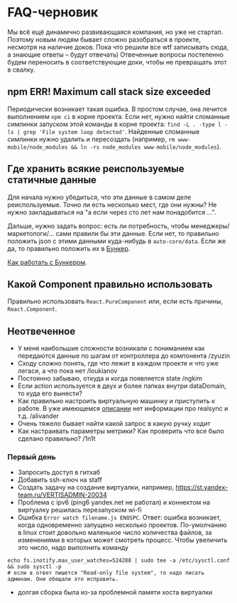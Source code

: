 # FAQ-черновик

Мы всё ещё динамично развивающаяся компания, но уже не стартап.
Поэтому новым людям бывает сложно разобраться в проекте, несмотря на наличие доков.
Пока что решили все wtf записывать сюда, а знающие ответы – будут отвечать)
Отвеченные вопросы постепенно будем переносить в соответствующие доки, чтобы не превращать этот в свалку.

##  npm ERR! Maximum call stack size exceeded
Периодически возникает такая ошибка. В простом случае, она лечится выполнением `npm ci` в корне проекта.
Если нет, нужно найти сломанные симлинки запуском этой команды в корне проекта: `find -L . -type l -ls | grep 'File system loop detected'`.
Найденные сломанные симлинки нужно удалить и пересоздать (например, `rm www-mobile/node_modules && ln -rs node_modules www-mobile/node_modules`).

## Где хранить всякие реиспользуемые статичные данные
Для начала нужно убедиться, что эти данные в самом деле реиспользуемые. Точно ли есть несколько мест, где они нужны? Не нужно закладываться на "а если через сто лет нам понадобится ...".

Дальше, нужно задать вопрос: есть ли потребность, чтобы менеджеры/маркетологи/... сами правили бы эти данные. Если нет, то правильно положить json с этими данными куда-нибудь в `auto-core/data`. Если же да, то правильно положить их в [Бункер](https://bunker.yandex-team.ru/auto_ru/).

[Как работать с Бункером](./bunker.md).

## Какой Component правильно использовать

Правильно использовать `React.PureComponent` или, если есть причины, `React.Component`.

## Неотвеченное

- У меня наибольшие сложности возникали с пониманием как передаются данные по шагам от контроллера до компонента /zyuzin
- Сходу сложно понять, где что лежит в каждом проекте и что уже легаси, а что пока нет /loukianov
- Постоянно забываю, откуда и когда появляется state /ngkim
- Если action используется в двух и более папках внутри dataDomain, то куда его вынести?
- Как правильно настроить виртуальную машинку и приступить к работе. В уже имеющемся [описании](https://a.yandex-team.ru/arcadia/classifieds/autoru-frontend/docs/first-steps.md) нет информации про realsync и т.д. /alivander
- Очень тяжело бывает найти какой запрос в какую ручку ходит
- Как настраивать параметры метрики? Как проверить что все было сделано правильно? /1n1t

### Первый день

- Запросить доступ в гитхаб
- Добавить ssh-ключ на staff
- Создать задачу на создание виртуалки, например, https://st.yandex-team.ru/VERTISADMIN-20034
- Проблема с ipv6 (ping6 yandex.net не работал) и коннектом на виртуалку решилась перезапуском wi-fi
- Ошибка `Error watch filename.js ENOSPC`.
Ответ: ошибка возникает, когда одновременно запущено несколько проектов. По-умолчанию в linux стоит довольно маленькое число количества файлов, за изменениями в которых может смотреть процесс. Чтобы увеличить это число, надо выполнить команду
```
echo fs.inotify.max_user_watches=524288 | sudo tee -a /etc/sysctl.conf && sudo sysctl -p
# если в ответ пишется "Read-only file system", то надо писать админам. Они обещали это исправить.
```
- долгая сборка была из-за проблемной памяти хоста виртуалки
